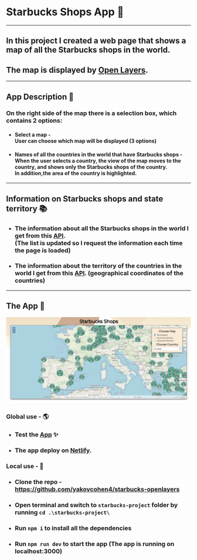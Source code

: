 # Starbucks Shops App 🌟

---

## In this project I created a web page that shows a map of all the Starbucks shops in the world.

## The map is displayed by [Open Layers](https://openlayers.org/).

---

## App Description 📝

### On the right side of the map there is a selection box, which contains 2 options:

- #### Select a map - <br> User can choose which map will be displayed (3 options)

- #### Names of all the countries in the world that have Starbucks shops - <br> When the user selects a country, the view of the map moves to the country, and shows only the Starbucks shops of the country. <br> In addition,the area of ​​the country is highlighted.

---

## Information on Starbucks shops and state territory 📚

- ### The information about all the Starbucks shops in the world I get from this [API](https://raw.githubusercontent.com/mmcloughlin/starbucks/master/locations.json). <br> (The list is updated so I request the information each time the page is loaded)

- ### The information about the territory of the countries in the world I get from this [API](https://openlayers.org/en/v4.6.5/examples/data/geojson/countries.geojson). (geographical coordinates of the countries)

---

## The App 📱

![App Pic](./ReadMe-pic/app.png)

### Global use - 🌎

- ### Test the [App](https://62a9d0798e3ae7173452d5df--clinquant-lebkuchen-f40bfd.netlify.app/) ✨

- ### The app deploy on [Netlify](https://www.netlify.com/).

### Local use - 📌

- ### Clone the repo - https://github.com/yakovcohen4/starbucks-openlayers

- ### Open terminal and switch to `starbucks-project` folder by running `cd .\starbucks-project\`
- ### Run `npm i` to install all the dependencies
- ### Run `npm run dev` to start the app (The app is running on localhost:3000)
